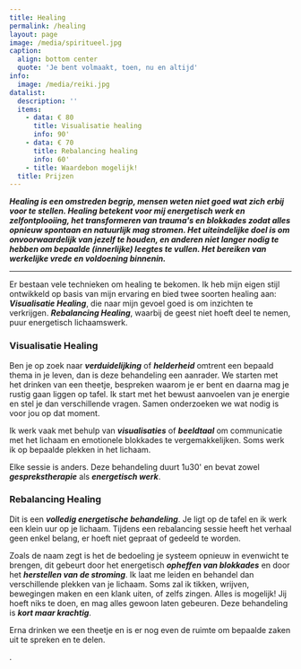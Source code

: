 ```yaml
---
title: Healing
permalink: /healing
layout: page
image: /media/spiritueel.jpg
caption:
  align: bottom center
  quote: 'Je bent volmaakt, toen, nu en altijd'
info:
  image: /media/reiki.jpg
datalist:
  description: ''
  items:
    - data: € 80
      title: Visualisatie healing
      info: 90'
    - data: € 70
      title: Rebalancing healing
      info: 60'
    - title: Waardebon mogelijk!
  title: Prijzen
---
```

**_Healing is een omstreden begrip, mensen weten niet goed wat zich erbij voor te stellen. Healing betekent voor mij energetisch werk en zelfontplooiing, het transformeren van trauma's en blokkades zodat alles opnieuw spontaan en natuurlijk mag stromen. Het uiteindelijke doel is om onvoorwaardelijk van jezelf te houden, en anderen niet langer nodig te hebben om bepaalde (innerlijke) leegtes te vullen. Het bereiken van werkelijke vrede en voldoening binnenin._**
___
Er bestaan vele technieken om healing te bekomen. Ik heb mijn eigen stijl ontwikkeld op basis van mijn ervaring en bied twee soorten healing aan:  **_Visualisatie Healing_**, die naar mijn gevoel goed is om inzichten te verkrijgen.  **_Rebalancing Healing_**, waarbij de geest niet hoeft deel te nemen, puur energetisch lichaamswerk.


### Visualisatie Healing

Ben je op zoek naar **_verduidelijking_** of **_helderheid_** omtrent een bepaald thema in je leven, dan is deze behandeling een aanrader. We starten met het drinken van een theetje, bespreken waarom je er bent en daarna mag je rustig gaan liggen op tafel. Ik start met het bewust aanvoelen van je energie en stel je dan verschillende vragen. Samen onderzoeken we wat nodig is voor jou op dat moment.

Ik werk vaak met behulp van **_visualisaties_** of **_beeldtaal_** om communicatie met het lichaam en emotionele blokkades te vergemakkelijken. Soms werk ik op bepaalde plekken in het lichaam. 

Elke sessie is anders. Deze behandeling duurt 1u30' en bevat zowel **_gesprekstherapie_** als **_energetisch werk_**. 


### Rebalancing Healing

Dit is een **_volledig energetische behandeling_**. Je ligt op de tafel en ik werk een klein uur op je lichaam. Tijdens een rebalancing sessie heeft het verhaal geen enkel belang, er hoeft niet gepraat of gedeeld te worden. 

Zoals de naam zegt is het de bedoeling je systeem opnieuw in evenwicht te brengen, dit gebeurt door het energetisch **_opheffen van blokkades_** en door het **_herstellen van de stroming_**. Ik laat me leiden en behandel dan verschillende plekken van je lichaam. Soms zal ik tikken, wrijven, bewegingen maken en een klank uiten, of zelfs zingen. Alles is mogelijk! Jij hoeft niks te doen, en mag alles gewoon laten gebeuren. Deze behandeling is **_kort maar krachtig_**.

Erna drinken we een theetje en is er nog even de ruimte om bepaalde zaken uit te spreken en te delen.  
  
 . 



